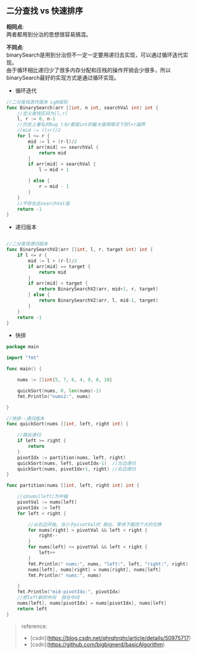 

<h2 id="二分查找-vs-快速排序">二分查找 vs 快速排序</h2>
<p><strong>相同点</strong>:<br>
两者都用到分治的思想很容易搞混。</p>
<p><strong>不同点</strong>:<br>
binarySearch是用到分治但不一定一定要用递归去实现，可以通过循环迭代实现。<br>
由于循环相比递归少了很多内存分配和压栈的操作开销会少很多，所以binarySearch最好的实现方式是通过循环实现。</p>

<ul>
<li>循环迭代</li>
</ul>

~~~go
//二分查找迭代版本 LgN级别
func BinarySearch(arr []int, n int, searchVal int) int {
	//定义查找区间为[l,r]
	l, r := 0, n-1
	//历史上著名的bug l与r都是int的最大值得情况下则l+r越界
	//mid := (l+r)/2
	for l <= r {
		mid := l + (r-l)/2
		if arr[mid] == searchVal {
			return mid
		}
		if arr[mid] < searchVal {
			l = mid + 1

		} else {
			r = mid - 1
		}
	}
	//不存在此searchVal值
	return -1
}

~~~


<ul>
<li>递归版本</li>
</ul>

~~~go

//二分查找递归版本
func BinarySearchV2(arr []int, l, r, target int) int {
	if l <= r {
		mid := l + (r-l)/2
		if arr[mid] == target {
			return mid
		}
		if arr[mid] < target {
			return BinarySearchV2(arr, mid+1, r, target)
		} else {
			return BinarySearchV2(arr, l, mid-1, target)
		}
	}
	return -1
}

~~~

<ul>
<li>快排</li>
</ul>

~~~go
package main

import "fmt"

func main() {

	nums := []int{5, 7, 6, 4, 9, 8, 10}

	quickSort(nums, 0, len(nums)-1)
	fmt.Println("nums2:", nums)

}

//快排--递归版本
func quickSort(nums []int, left, right int) {

	//跳出递归
	if left >= right {
		return
	}
	pivotIdx := partition(nums, left, right)
	quickSort(nums, left, pivotIdx-1)  //左边递归
	quickSort(nums, pivotIdx+1, right) //右边递归
}

func partition(nums []int, left, right int) int {

	//以nums[left]为中轴
	pivotVal := nums[left]
	pivotIdx := left
	for left < right {

		//从右边开始，当小于pivotVal时 跳出，等待下面找个大的交换
		for nums[right] > pivotVal && left < right {
			right--
		}
		for nums[left] <= pivotVal && left < right {
			left++
		}
		fmt.Println(" nums:", nums, "left:", left, "right:", right)
		nums[left], nums[right] = nums[right], nums[left]
		fmt.Println(" nums:", nums)

	}
	fmt.Println("mid-pivotIdx:", pivotIdx)
	//把left新的中间  放在中间
	nums[left], nums[pivotIdx] = nums[pivotIdx], nums[left]
	return left
}

~~~
<blockquote>
reference:<br>
	
* [csdn](<a href="https://blog.csdn.net/qhrqhrqhr/article/details/50975717">https://blog.csdn.net/qhrqhrqhr/article/details/50975717</a>)
* [csdn](<a href="https://github.com/bigbignerd/basicAlgorithm">https://github.com/bigbignerd/basicAlgorithm</a>)
	
</blockquote>

